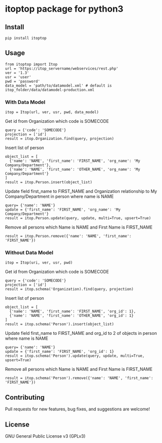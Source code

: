 # itoptop package for python3

## Install
    pip install itoptop

## Usage
    from itoptop import Itop
    url = 'https://itop_servername/webservices/rest.php'
    ver = '1.3'
    usr = 'user'
    pwd = 'password'
    data_model = 'path/to/datamodel.xml' # default is itop_folder/data/datamodel-production.xml

### With Data Model
    itop = Itop(url, ver, usr, pwd, data_model)
Get id from Organization which code is SOMECODE

    query = {'code': 'SOMECODE'}
    projection = ['id']
    result = itop.Organization.find(query, projection)

Insert list of person

    object_list = [
      {'name': 'NAME', 'first_name': 'FIRST_NAME', 'org_name': 'My Company/Department'},
      {'name': 'NAME', 'first_name': 'OTHER_NAME', 'org_name': 'My Company/Department'}
    ]
    result = itop.Person.insert(object_list)

Update field first_name to FIRST_NAME and Organization relationship to My Company/Department in person where name is NAME

    query= {'name': 'NAME'}
    update = {'first_name': 'FIRST_NAME', 'org_name': 'My Company/Department'}
    result = itop.Person.update(query, update, multi=True, upsert=True)

Remove all persons which Name is NAME and First Name is FIRST_NAME

    result = itop.Person.remove({'name': 'NAME', 'first_name': 'FIRST_NAME'})

### Without Data Model
    itop = Itop(uri, ver, usr, pwd)
Get id from Organization which code is SOMECODE

    query = {'code': 'SOMECODE'}
    projection = ['id']
    result = itop.schema('Organization).find(query, projection)

Insert list of person

    object_list = [
      {'name': 'NAME', 'first_name': 'FIRST_NAME', 'org_id': 1},
      {'name': 'NAME', 'first_name': 'OTHER_NAME', 'org_id': 1}
    ]
    result = itop.schema('Person').insert(object_list)

Update field first_name to FIRST_NAME and org_id to 2 of objects in person where name is NAME

    query= {'name': 'NAME'}
    update = {'first_name': 'FIRST_NAME', 'org_id': 1}
    result = itop.schema('Person').update(query, update, multi=True, upsert=True)

Remove all persons which Name is NAME and First Name is FIRST_NAME

    result = itop.schema('Person').remove({'name': 'NAME', 'first_name': 'FIRST_NAME'})

## Contributing
Pull requests for new features, bug fixes, and suggestions are welcome!

## License
GNU General Public License v3 (GPLv3)
